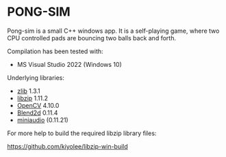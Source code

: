# PONG-SIM

Pong-sim is a small C++ windows app. It is a self-playing game, where two CPU controlled pads are bouncing two balls back and forth.

Compilation has been tested with:
- MS Visual Studio 2022 (Windows 10)

Underlying libraries:
- [zlib](https://www.zlib.net/) 1.3.1
- [libzip](https://libzip.org/) 1.11.2
- [OpenCV](https://opencv.org/) 4.10.0
- [Blend2d](https://blend2d.com/) 0.11.4
- [miniaudio](https://github.com/mackron/miniaudio) (0.11.21)

For more help to build the required libzip library files:

https://github.com/kiyolee/libzip-win-build
